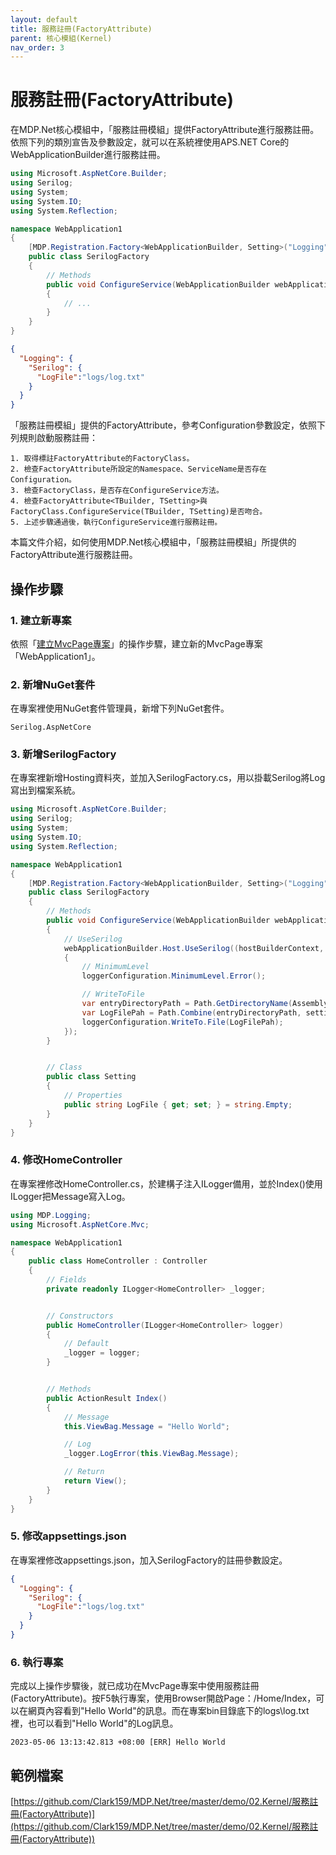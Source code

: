 ```yaml
---
layout: default
title: 服務註冊(FactoryAttribute)
parent: 核心模組(Kernel)
nav_order: 3
---
```


# 服務註冊(FactoryAttribute)

在MDP.Net核心模組中，「服務註冊模組」提供FactoryAttribute進行服務註冊。依照下列的類別宣告及參數設定，就可以在系統裡使用APS.NET Core的WebApplicationBuilder進行服務註冊。

```csharp
using Microsoft.AspNetCore.Builder;
using Serilog;
using System;
using System.IO;
using System.Reflection;

namespace WebApplication1
{
    [MDP.Registration.Factory<WebApplicationBuilder, Setting>("Logging", "Serilog")]
    public class SerilogFactory
    {
        // Methods
        public void ConfigureService(WebApplicationBuilder webApplicationBuilder, Setting setting)
        {
            // ...
        }
    }
}
```

```json
{
  "Logging": {   
    "Serilog": {
      "LogFile":"logs/log.txt" 
    }
  }
}
```

「服務註冊模組」提供的FactoryAttribute，參考Configuration參數設定，依照下列規則啟動服務註冊：

```
1. 取得標註FactoryAttribute的FactoryClass。
2. 檢查FactoryAttribute所設定的Namespace、ServiceName是否存在Configuration。
3. 檢查FactoryClass，是否存在ConfigureService方法。
4. 檢查FactoryAttribute<TBuilder, TSetting>與FactoryClass.ConfigureService(TBuilder, TSetting)是否吻合。
5. 上述步驟通過後，執行ConfigureService進行服務註冊。
```

本篇文件介紹，如何使用MDP.Net核心模組中，「服務註冊模組」所提供的FactoryAttribute進行服務註冊。

## 操作步驟

### 1. 建立新專案

依照「[建立MvcPage專案](../../QuickStart/建立MvcPage專案/建立MvcPage專案.html)」的操作步驟，建立新的MvcPage專案「WebApplication1」。

### 2. 新增NuGet套件

在專案裡使用NuGet套件管理員，新增下列NuGet套件。

```
Serilog.AspNetCore
```

### 3. 新增SerilogFactory

在專案裡新增Hosting資料夾，並加入SerilogFactory.cs，用以掛載Serilog將Log寫出到檔案系統。

```csharp
using Microsoft.AspNetCore.Builder;
using Serilog;
using System;
using System.IO;
using System.Reflection;

namespace WebApplication1
{
    [MDP.Registration.Factory<WebApplicationBuilder, Setting>("Logging", "Serilog")]
    public class SerilogFactory
    {
        // Methods
        public void ConfigureService(WebApplicationBuilder webApplicationBuilder, Setting setting)
        {
            // UseSerilog
            webApplicationBuilder.Host.UseSerilog((hostBuilderContext, loggerConfiguration) =>
            {
                // MinimumLevel
                loggerConfiguration.MinimumLevel.Error();

                // WriteToFile
                var entryDirectoryPath = Path.GetDirectoryName(Assembly.GetEntryAssembly()!.Location)!;
                var LogFilePah = Path.Combine(entryDirectoryPath, setting.LogFile);
                loggerConfiguration.WriteTo.File(LogFilePah);
            });
        }


        // Class
        public class Setting
        {
            // Properties
            public string LogFile { get; set; } = string.Empty;
        }
    }
}
```

### 4. 修改HomeController

在專案裡修改HomeController.cs，於建構子注入ILogger備用，並於Index()使用ILogger把Message寫入Log。

```csharp
using MDP.Logging;
using Microsoft.AspNetCore.Mvc;

namespace WebApplication1
{
    public class HomeController : Controller
    {
        // Fields
        private readonly ILogger<HomeController> _logger;


        // Constructors
        public HomeController(ILogger<HomeController> logger)
        {
            // Default
            _logger = logger;
        }


        // Methods
        public ActionResult Index()
        {
            // Message
            this.ViewBag.Message = "Hello World";

            // Log
            _logger.LogError(this.ViewBag.Message);

            // Return
            return View();
        }
    }
}
```

### 5. 修改appsettings.json

在專案裡修改appsettings.json，加入SerilogFactory的註冊參數設定。

```json
{
  "Logging": {    
    "Serilog": {
      "LogFile":"logs/log.txt" 
    }
  }
}
```

### 6. 執行專案

完成以上操作步驟後，就已成功在MvcPage專案中使用服務註冊(FactoryAttribute)。按F5執行專案，使用Browser開啟Page：/Home/Index，可以在網頁內容看到"Hello World"的訊息。而在專案bin目錄底下的logs\log.txt裡，也可以看到"Hello World"的Log訊息。

```
2023-05-06 13:13:42.813 +08:00 [ERR] Hello World
```

## 範例檔案

[https://github.com/Clark159/MDP.Net/tree/master/demo/02.Kernel/服務註冊(FactoryAttribute)](https://github.com/Clark159/MDP.Net/tree/master/demo/02.Kernel/服務註冊(FactoryAttribute))
